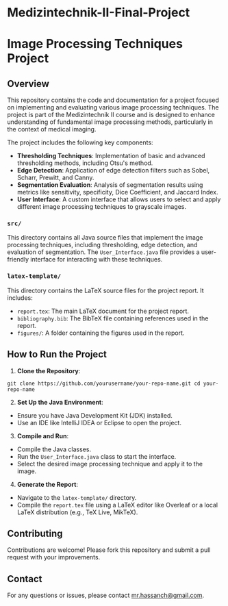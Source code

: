 # Medizintechnik-II-Final-Project

# Image Processing Techniques Project

## Overview

This repository contains the code and documentation for a project focused on implementing and evaluating various image processing techniques. The project is part of the Medizintechnik II course and is designed to enhance understanding of fundamental image processing methods, particularly in the context of medical imaging.

The project includes the following key components:
- **Thresholding Techniques**: Implementation of basic and advanced thresholding methods, including Otsu's method.
- **Edge Detection**: Application of edge detection filters such as Sobel, Scharr, Prewitt, and Canny.
- **Segmentation Evaluation**: Analysis of segmentation results using metrics like sensitivity, specificity, Dice Coefficient, and Jaccard Index.
- **User Interface**: A custom interface that allows users to select and apply different image processing techniques to grayscale images.


### `src/`
This directory contains all Java source files that implement the image processing techniques, including thresholding, edge detection, and evaluation of segmentation. The `User_Interface.java` file provides a user-friendly interface for interacting with these techniques.

### `latex-template/`
This directory contains the LaTeX source files for the project report. It includes:
- `report.tex`: The main LaTeX document for the project report.
- `bibliography.bib`: The BibTeX file containing references used in the report.
- `figures/`: A folder containing the figures used in the report.

## How to Run the Project

1. **Clone the Repository**:

`git clone https://github.com/yourusername/your-repo-name.git cd your-repo-name`


2. **Set Up the Java Environment**:
- Ensure you have Java Development Kit (JDK) installed.
- Use an IDE like IntelliJ IDEA or Eclipse to open the project.

3. **Compile and Run**:
- Compile the Java classes.
- Run the `User_Interface.java` class to start the interface.
- Select the desired image processing technique and apply it to the image.

4. **Generate the Report**:
- Navigate to the `latex-template/` directory.
- Compile the `report.tex` file using a LaTeX editor like Overleaf or a local LaTeX distribution (e.g., TeX Live, MikTeX).

## Contributing

Contributions are welcome! Please fork this repository and submit a pull request with your improvements.

## Contact

For any questions or issues, please contact [mr.hassanch@gmail.com](mailto:mr.hassanch@gmail.com).
